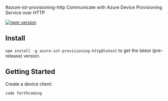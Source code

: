 #azure-iot-provisioning-http
Communicate with Azure Device Provisioning Service over HTTP

[![npm version](https://badge.fury.io/js/azure-iot-provisioning-http.svg)](https://badge.fury.io/js/azure-iot-provisioning-http)

## Install

`npm install -g azure-iot-provisioning-http@latest` to get the latest (pre-release) version.

## Getting Started

Create a device client:

```js
code forthcoming
```
